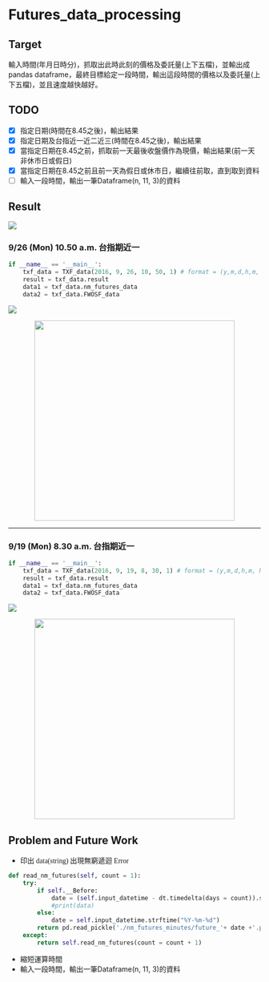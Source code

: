 # Futures_data_processing
## Target
輸入時間(年月日時分)，抓取出此時此刻的價格及委託量(上下五檔)，並輸出成 pandas dataframe，最終目標給定一段時間，輸出這段時間的價格以及委託量(上下五檔)，並且速度越快越好。
## TODO
- [x] 指定日期(時間在8.45之後)，輸出結果
- [x] 指定日期及台指近一近二近三(時間在8.45之後)，輸出結果
- [x] 當指定日期在8.45之前，抓取前一天最後收盤價作為現價，輸出結果(前一天非休市日或假日)
- [x] 當指定日期在8.45之前且前一天為假日或休市日，繼續往前取，直到取到資料
- [ ] 輸入一段時間，輸出一筆Dataframe(n, 11, 3)的資料

## Result
![](https://i.imgur.com/J76k7iS.jpg)

### 9/26 (Mon) 10.50 a.m. <font face = 微軟正黑體>台指期近一</font>
```python
if __name__ == '__main__':
    txf_data = TXF_data(2016, 9, 26, 10, 50, 1) # format = (y,m,d,h,m, N(1~3))
    result = txf_data.result
    data1 = txf_data.nm_futures_data
    data2 = txf_data.FWOSF_data
```
![](https://i.imgur.com/GPtxeFd.jpg)
<p align="center"><img src="https://i.imgur.com/uhKsAYS.jpg" width="400"/></p>

---
### 9/19 (Mon) 8.30 a.m. <font face = 微軟正黑體>台指期近一</font>
```python
if __name__ == '__main__':
    txf_data = TXF_data(2016, 9, 19, 8, 30, 1) # format = (y,m,d,h,m, N(1~3))
    result = txf_data.result
    data1 = txf_data.nm_futures_data
    data2 = txf_data.FWOSF_data
```

![](https://i.imgur.com/u3w0wJW.jpg)

<p align="center"><img src="https://i.imgur.com/E6meown.jpg" width="400"/></p>

## Problem and Future Work
- <font face=微軟正黑體>印出 data(string) 出現無窮遞迴 Error</font>
```python
def read_nm_futures(self, count = 1):
    try:
        if self.__Before:
            date = (self.input_datetime - dt.timedelta(days = count)).strftime("%Y-%m-%d")
            #print(data)
        else:
            date = self.input_datetime.strftime("%Y-%m-%d")
        return pd.read_pickle('./nm_futures_minutes/future_'+ date +'.pickle')
    except:
        return self.read_nm_futures(count = count + 1)
```
- 縮短運算時間
- 輸入一段時間，輸出一筆Dataframe(n, 11, 3)的資料
